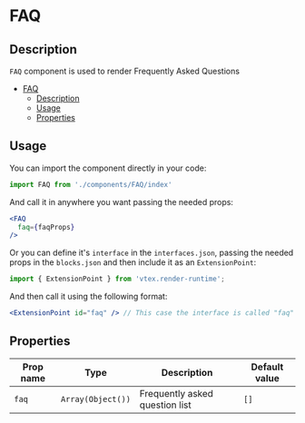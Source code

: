 # FAQ

## Description

`FAQ` component is used to render Frequently Asked Questions

- [FAQ](#faq)
  - [Description](#description)
  - [Usage](#usage)
  - [Properties](#properties)

## Usage
You can import the component directly in your code:
```js
import FAQ from './components/FAQ/index'
```

And call it in anywhere you want passing the needed props:

```jsx
<FAQ 
  faq={faqProps}
/>
```

Or you can define it's `interface` in the `interfaces.json`, passing the needed props in the `blocks.json`  and then include it as an `ExtensionPoint`:
```js
import { ExtensionPoint } from 'vtex.render-runtime';
```

And then call it using the following format:

```jsx
<ExtensionPoint id="faq" /> // This case the interface is called "faq"
```

## Properties

| Prop name | Type              | Description                    | Default value |
| --------- | ----------------- | ------------------------------ | ------------- |
| `faq`     | `Array(Object())` | Frequently asked question list | `[]`          |
